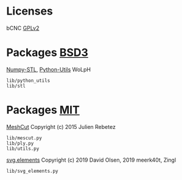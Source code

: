 # Licenses
bCNC [GPLv2](LICENSE.md)

# Packages [BSD3](LICENSE.BSD3)

[Numpy-STL](https://github.com/WoLpH/numpy-stl), [Python-Utils](https://github.com/WoLpH/python-utils) WoLpH

	lib/python_utils
	lib/stl

# Packages [MIT](LICENSE.MIT)

[MeshCut](https://github.com/julienr/meshcut) Copyright (c) 2015 Julien Rebetez

	lib/mescut.py
	lib/ply.py
	lib/utils.py

[svg.elements](https://github.com/meerk40t/svg.elements) Copyright (c) 2019 David Olsen, 2019 meerk40t, Zingl

	lib/svg_elements.py

<!-- [svg.path](https://github.com/regebro/svg.path) -->
